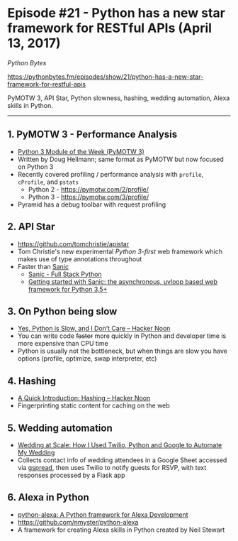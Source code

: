 # Episode #21 - Python has a new star framework for RESTful APIs (April 13, 2017)

*Python Bytes*

https://pythonbytes.fm/episodes/show/21/python-has-a-new-star-framework-for-restful-apis

PyMOTW 3, API Star, Python slowness, hashing, wedding automation, Alexa skills in Python.

---

## 1. PyMOTW 3 - Performance Analysis

- [Python 3 Module of the Week (PyMOTW 3)](https://pymotw.com/3/)
- Written by Doug Hellmann; same format as PyMOTW but now focused on Python 3
- Recently covered profiling / performance analysis with `profile`, `cProfile`, and `pstats`
	- Python 2 - https://pymotw.com/2/profile/
	- Python 3 - https://pymotw.com/3/profile/
- Pyramid has a debug toolbar with request profiling

## 2. API Star

- https://github.com/tomchristie/apistar
- Tom Christie's new experimental _Python 3-first_ web framework which makes use of type annotations throughout
- Faster than [Sanic](https://github.com/channelcat/sanic)
	- [Sanic - Full Stack Python](https://www.fullstackpython.com/sanic.html)
	- [Getting started with Sanic: the asynchronous, uvloop based web framework for Python 3.5+](https://www.twilio.com/blog/2016/12/getting-started-with-sanic-the-asynchronous-uvloop-based-web-framework-for-python-3-5.html)

## 3. On Python being slow

- [Yes, Python is Slow, and I Don’t Care – Hacker Noon](https://hackernoon.com/yes-python-is-slow-and-i-dont-care-13763980b5a1)
- You can write code ~~faster~~ more quickly in Python and developer time is more expensive than CPU time
- Python is usually not the bottleneck, but when things are slow you have options (profile, optimize, swap interpreter, etc)

## 4. Hashing

- [A Quick Introduction: Hashing – Hacker Noon](https://hackernoon.com/a-quick-introduction-hashing-c32d1dc91871)
- Fingerprinting static content for caching on the web

## 5. Wedding automation

- [Wedding at Scale: How I Used Twilio, Python and Google to Automate My Wedding](https://www.twilio.com/blog/2017/04/wedding-at-scale-how-i-used-twilio-python-and-google-to-automate-my-wedding.html)
- Collects contact info of wedding attendees in a Google Sheet accessed via [gspread](https://github.com/burnash/gspread), then uses Twilio to notify guests for RSVP, with text responses processed by a Flask app

## 6. Alexa in Python

- [python-alexa: A Python framework for Alexa Development](https://blog.njsnet.co/python-alexa/)
- https://github.com/nmyster/python-alexa
- A framework for creating Alexa skills in Python created by Neil Stewart
